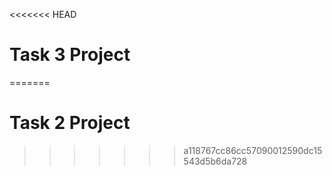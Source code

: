 <<<<<<< HEAD
# Task 3 Project
=======
# Task 2 Project
>>>>>>> a118767cc86cc57090012590dc15543d5b6da728
